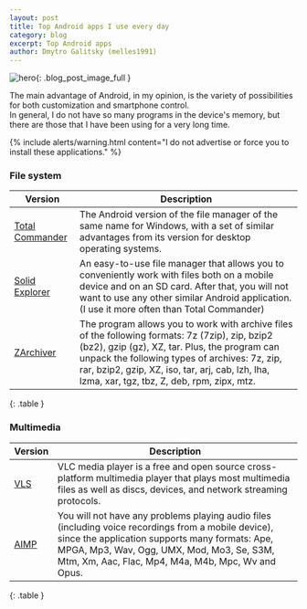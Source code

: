 ```yaml
---
layout: post
title: Top Android apps I use every day 
category: blog
excerpt: Top Android apps
author: Dmytro Galitsky (melles1991)
---
```





![hero](https://techburner.in/wp-content/uploads/2018/08/apps-mobile-smartphone-ss-1920-1000x500.jpg){: .blog_post_image_full }




The main advantage of Android, in my opinion, is the variety of possibilities for both customization and smartphone control.  
In general, I do not have so many programs in the device's memory, but there are those that I have been using for a very long time.


{% include alerts/warning.html content="I do not advertise or force you to install these applications." %}




###  File system


Version                   |Description                                            
--------------------------|-------------------------------------------------------
[Total Commander](https://play.google.com/store/apps/details?id=com.ghisler.android.TotalCommander)|The Android version of the file manager of the same name for Windows, with a set of similar advantages from its version for desktop operating systems.
[Solid Explorer](https://play.google.com/store/apps/details?id=pl.solidexplorer2)|An easy-to-use file manager that allows you to conveniently work with files both on a mobile device and on an SD card. After that, you will not want to use any other similar Android application. (I use it more often than Total Commander)
[ZArchiver](https://play.google.com/store/apps/details?id=ru.zdevs.zarchiver)|The program allows you to work with archive files of the following formats: 7z (7zip), zip, bzip2 (bz2), gzip (gz), XZ, tar.  Plus, the program can unpack the following types of archives: 7z, zip, rar, bzip2, gzip, XZ, iso, tar, arj, cab, lzh, lha, lzma, xar, tgz, tbz, Z, deb, rpm, zipx, mtz.
{: .table }


###  Multimedia


Version                   |Description                                            
--------------------------|-------------------------------------------------------
[VLS](https://play.google.com/store/apps/details?id=org.videolan.vlc)|VLC media player is a free and open source cross-platform multimedia player that plays most multimedia files as well as discs, devices, and network streaming protocols.
[AIMP](https://play.google.com/store/apps/details?id=com.aimp.player)|You will not have any problems playing audio files (including voice recordings from a mobile device), since the application supports many formats: Ape, MPGA, Mp3, Wav, Ogg, UMX, Mod, Mo3, Se, S3M, Mtm, Xm, Aac,  Flac, Mp4, M4a, M4b, Mpc, Wv and Opus.
{: .table }






